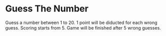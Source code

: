 # Guess The Number
Guess a number between 1 to 20. 1 point will be diducted for each wrong guess. Scoring starts from 5. Game will be finished after 5 wrong guesses.
